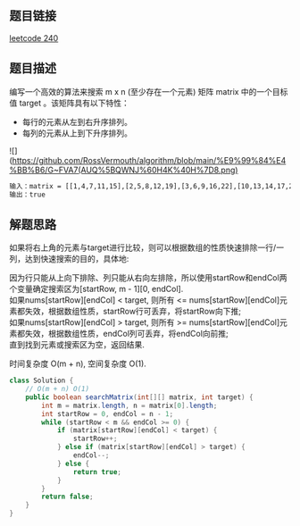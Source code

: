 ## 题目链接

[leetcode 240](https://leetcode.cn/problems/search-a-2d-matrix-ii/)

## 题目描述

编写一个高效的算法来搜索 m x n (至少存在一个元素) 矩阵 matrix 中的一个目标值 target 。该矩阵具有以下特性：

- 每行的元素从左到右升序排列。
- 每列的元素从上到下升序排列。

![](https://github.com/RossVermouth/algorithm/blob/main/%E9%99%84%E4%BB%B6/G~FVA7(AUQ%5BQWNJ%60H4K%40H%7D8.png)
```html
输入：matrix = [[1,4,7,11,15],[2,5,8,12,19],[3,6,9,16,22],[10,13,14,17,24],[18,21,23,26,30]], target = 5
输出：true
```

## 解题思路

如果将右上角的元素与target进行比较，则可以根据数组的性质快速排除一行/一列，达到快速搜索的目的，具体地: 

因为行只能从上向下排除、列只能从右向左排除，所以使用startRow和endCol两个变量确定搜索区为[startRow, m - 1][0, endCol].  
如果nums[startRow][endCol] < target, 则所有 <= nums[startRow][endCol]元素都失效，根据数组性质，startRow行可丢弃，将startRow向下推;  
如果nums[startRow][endCol] > target, 则所有 >= nums[startRow][endCol]元素都失效，根据数组性质，endCol列可丢弃，将endCol向前推;  
直到找到元素或搜索区为空，返回结果.

时间复杂度 O(m + n), 空间复杂度 O(1).

```JAVA
class Solution {
    // O(m + n) O(1)
    public boolean searchMatrix(int[][] matrix, int target) {
        int m = matrix.length, n = matrix[0].length;
        int startRow = 0, endCol = n - 1;
        while (startRow < m && endCol >= 0) {
            if (matrix[startRow][endCol] < target) {
                startRow++;
            } else if (matrix[startRow][endCol] > target) {
                endCol--;
            } else {
                return true;
            }
        }
        return false;
    }
}
```

